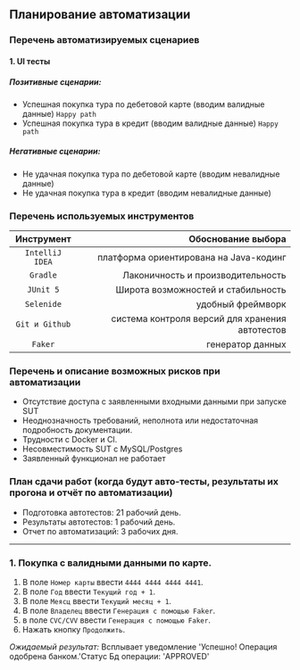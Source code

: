 ## Планирование автоматизации
### Перечень автоматизируемых сценариев
#### 1. UI тесты
##### Позитивные сценарии:
- Успешная покупка тура по дебетовой карте (вводим валидные данные) `Happy path`
- Успешная покупка тура в кредит (вводим валидные данные) `Happy path`

##### Негативные сценарии:

- Не удачная покупка тура по дебетовой карте (вводим невалидные данные)
- Не удачная покупка тура в кредит (вводим невалидные данные)

### Перечень используемых инструментов

|   Инструмент    | Обоснование выбора |
|:---------------:| ---: |
| `IntelliJ IDEA` | платформа ориентирована на Java-кодинг |
|    `Gradle`     | Лаконичность и производительность|
|    `JUnit 5`    | Широта возможностей и стабильность |
|        `Selenide`         | удобный фреймворк                   |
|           `Git и Github`      |          система контроля версий для хранения автотестов          |
|           `Faker`      |          генератор данных         |

### Перечень и описание возможных рисков при автоматизации
- Отсутствие доступа с заявленными входными данными при запуске SUT
- Неоднозначность требований, неполнота или недостаточная подробность документации.
- Трудности с Docker и CI.
- Несовместимость SUT с MySQL/Postgres
- Заявленный функционал не работает


### План сдачи работ (когда будут авто-тесты, результаты их прогона и отчёт по автоматизации)
- Подготовка автотестов: 21 рабочий день.
- Результаты автотестов: 1 рабочий день.
- Отчет по автоматизаций: 3 рабочих дня.

_______________

### 1. Покупка с валидными данными по карте.
1. В поле `Номер карты` ввести `4444 4444 4444 4441`.
2. В поле `Год` ввести `Текущий год + 1`.
3. В поле `Меясц` ввести `Текущий месяц + 1`.
4. В поле `Владелец` ввести `Генерация с помощью Faker`.
5. в поле `CVC/CVV` ввести `Генерация с помощью Faker`.
6. Нажать кнопку `Продолжить`.

*Ожидаемый результат:* 
Всплывает уведомление 'Успешно! Операция одобрена банком.'Статус Бд операции: 'APPROVED'